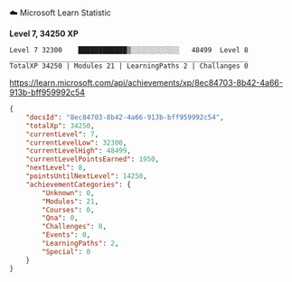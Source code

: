 
☁️ Microsoft Learn Statistic 

**Level 7, 34250 XP**

```
Level 7 32300    ████████████▒░░░░░░░░░░░░   48499  Level 8
___________________________________________________________
TotalXP 34250 | Modules 21 | LearningPaths 2 | Challanges 0
```

https://learn.microsoft.com/api/achievements/xp/8ec84703-8b42-4a66-913b-bff959992c54
```json
{
    "docsId": "8ec84703-8b42-4a66-913b-bff959992c54",
    "totalXp": 34250,
    "currentLevel": 7,
    "currentLevelLow": 32300,
    "currentLevelHigh": 48499,
    "currentLevelPointsEarned": 1950,
    "nextLevel": 8,
    "pointsUntilNextLevel": 14250,
    "achievementCategories": {
        "Unknown": 0,
        "Modules": 21,
        "Courses": 0,
        "Qna": 0,
        "Challenges": 0,
        "Events": 0,
        "LearningPaths": 2,
        "Special": 0
    }
}
```
